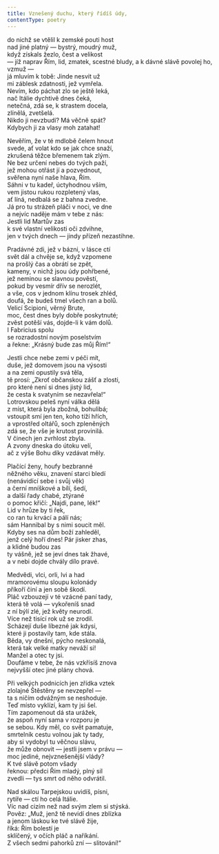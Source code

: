 ```yaml
---
title: Vznešený duchu, který řídíš údy,
contentType: poetry
---
```


<section>

do nichž se vtělil k zemské pouti host  
nad jiné platný — bystrý, moudrý muž,  
když získals žezlo, čest a velikost  
— jíž naprav Řím, lid, zmatek, scestné bludy, a k dávné slávě povolej ho, vzmuž —  
já mluvím k tobě: Jinde nesvit už  
mi záblesk zdatnosti, jež vymřela.  
Nevím, kdo páchat zlo se ještě leká,  
nač Itálie dychtivě dnes čeká,  
netečná, zdá se, k strastem docela,  
zlínělá, zvetšelá.  
Nikdo ji nevzbudí? Má věčně spát?  
Kdybych ji za vlasy moh zatahat!

</section>

<section>

Nevěřím, že v té mdlobě čelem hnout  
svede, ať volat kdo se jak chce snaží,  
zkrušená těžce břemenem tak zlým.  
Ne bez určení nebes do tvých paží,  
jež mohou otřást jí a pozvednout,  
svěřena nyní naše hlava, Řím.  
Sáhni v tu kadeř, úctyhodnou vším,  
vem jistou rukou rozpletený vlas,  
ať líná, nedbalá se z bahna zvedne.  
Já pro tu strázeň pláči v noci, ve dne  
a nejvíc naděje mám v tebe z nás:  
Jestli lid Martův zas  
k své vlastní velikosti oči zdvihne,  
jen v tvých dnech — jindy přízeň nezastihne.

</section>

<section>

Pradávné zdi, jež v bázni, v lásce ctí  
svět dál a chvěje se, když vzpomene  
na prošlý čas a obrátí se zpět,  
kameny, v nichž jsou údy pohřbené,  
jež neminou se slavnou pověstí,  
pokud by vesmír dřív se nerozlét,  
a vše, cos v jednom klínu trosek zhléd,  
doufá, že budeš tmel všech ran a bolů.  
Velicí Scipioni, věrný Brute,  
moc, čest dnes byly dobře poskytnuté;  
zvěst potěší vás, dojde-li k vám dolů.  
I Fabricius spolu  
se rozradostní novým poselstvím  
a řekne: „Krásný bude zas můj Řím!“

</section>

<section>

Jestli chce nebe zemi v péči mít,  
duše, jež domovem jsou na výsosti  
a na zemi opustily svá těla,  
tě prosí: „Zkroť občanskou zášť a zlosti,  
pro které není si dnes jistý lid,  
že cesta k svatyním se nezavřela!“  
Lotrovskou peleš nyní válka dělá  
z míst, která byla zbožná, bohulibá;  
vstoupit smí jen ten, koho tíží hřích,  
a vprostřed oltářů, soch zpleněných  
zdá se, že vše je krutost provinilá.  
V činech jen zvrhlost zbyla.  
A zvony dneska do útoku velí,  
ač z výše Bohu díky vzdávat měly.

</section>

<section>

Plačící ženy, houfy bezbranné  
něžného věku, znavení starci bledí  
(nenávidící sebe i svůj věk)  
a černí mníškové a bílí, šedí,  
a další řady chabé, ztýrané  
o pomoc křičí: „Najdi, pane, lék!“  
Lid v hrůze by ti řek,  
co ran tu krvácí a pálí nás;  
sám Hannibal by s nimi soucit měl.  
Kdyby ses na dům boží zahleděl,  
jenž celý hoří dnes! Pár jisker zhas,  
a klidné budou zas  
ty vášně, jež se jeví dnes tak žhavé,  
a v nebi dojde chvály dílo pravé.

</section>

<section>

Medvědi, vlci, orli, lvi a had  
mramorovému sloupu kolonády  
příkoří činí a jen sobě škodí.  
Pláč vzbouzejí v té vzácné paní tady,  
která tě volá — vykořeníš snad  
z ní býlí zlé, jež květy neurodí.  
Více než tisící rok už se zrodil.  
Scházejí duše líbezné jak kdysi,  
které ji postavily tam, kde stála.  
Běda, vy dnešní, pýcho neskonalá,  
která tak velké matky neváží si!  
Manžel a otec ty jsi.  
Doufáme v tebe, že nás vzkřísíš znova  
nejvyšší otec jiné plány chová.

</section>

<section>

Při velkých podnicích jen zřídka vztek  
zlolajné Štěstěny se nevzepřel —  
ta s ničím odvážným se neshoduje.  
Teď místo vyklízí, kam ty jsi šel.  
Tím zapomenout dá sta urážek,  
že aspoň nyní sama v rozporu je  
se sebou. Kdy měl, co svět pamatuje,  
smrtelník cestu volnou jak ty tady,  
aby si vydobyl tu věčnou slávu,  
že může obnovit — jestli jsem v právu —  
moc jediné, nejvznešenější vlády?  
K tvé slávě potom všady  
řeknou: předci Řím mladý, plný sil  
zvedli — tys smrt od něho odvrátil.

</section>

<section>

Nad skálou Tarpejskou uvidíš, písni,  
rytíře — ctí ho celá Itálie.  
Víc nad cizím než nad svým zlem si stýská.  
Pověz: „Muž, jenž tě nevidí dnes zblízka  
a jenom láskou ke tvé slávě žije,  
říká: Řím bolestí je  
sklíčený, v očích pláč a naříkání.  
Z všech sedmi pahorků zní — slitování!“

</section>
